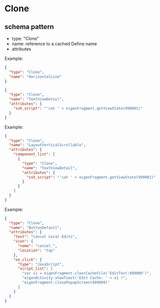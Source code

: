 # Clone
## schema pattern

* type: "Clone"
* name: reference to a cached Define name
* attributes

Example:
```json
{
  "type": "Clone",
  "name": "HorizontalLine"
}
```

```json
{
  "type": "Clone",
  "name": "TextViewDetail",
  "attributes": {
    "ssh_script": "'cat ' + eigenFragment.getViewState(999001)"
  }
}
```

Example:
```json
{
  "type": "Clone",
  "name": "LayoutVerticalScrollable",
  "attributes": {
    "component_list": [
      {
        "type": "Clone",
        "name": "TextViewDetail",
        "attributes": {
          "ssh_script": "'cat ' + eigenFragment.getViewState(999001)"
        }
      }
    ]
  }
}
```

Example:
```json
{
  "type": "Clone",
  "name": "ButtonDefault",
  "attributes": {
    "text": "Cancel Local Edits",
    "icon": {
      "name": "cancel.",
      "location": "top"
    },
    "on_click": {
      "type": "JavaScript",
      "script_list": [
        "var x1 = eigenFragment.clearCacheFile('EditText:999000')",
        "eigenActivity.showToast('Edit Cache: ' + x1 )",
        "eigenFragment.closePopupScreen(999099)"
      ]
    }
  }
}
```
